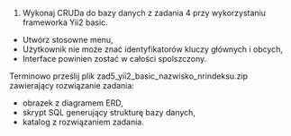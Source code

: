 1. Wykonaj CRUDa do bazy danych z zadania 4 przy wykorzystaniu frameworka Yii2 basic. 
- Utwórz stosowne menu,
- Użytkownik nie może znać identyfikatorów kluczy głównych i obcych,
- Interface powinien zostać w całości spolszczony.

Terminowo prześlij plik zad5_yii2_basic_nazwisko_nrindeksu.zip zawierający rozwiązanie zadania: 
- obrazek z diagramem ERD, 
- skrypt SQL generujący strukturę bazy danych, 
- katalog z rozwiązaniem zadania. 

